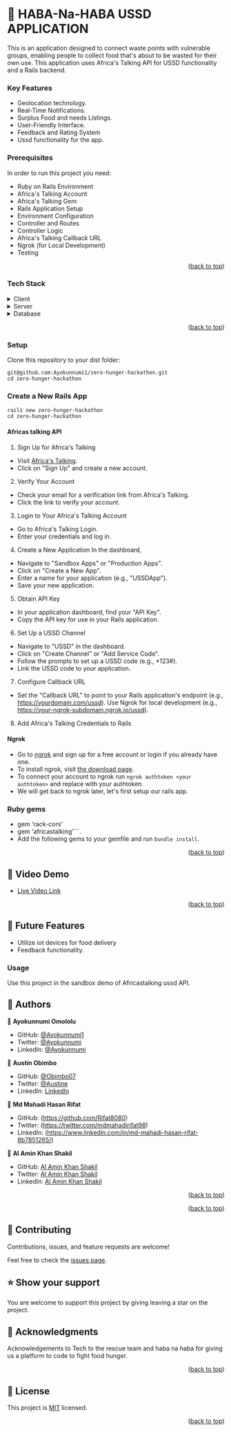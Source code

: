 <a name="readme-top"></a>

<!-- PROJECT DESCRIPTION -->

# 📖 HABA-Na-HABA USSD APPLICATION <a name="about-project"></a>

This is an application designed to connect waste points with vulnerable groups, enabling people to collect food that's about to be wasted for their own use. This application uses Africa's Talking API for USSD functionality and a Rails backend.

### Key Features <a name="key-features"></a>

- Geolocation technology.
- Real-Time Notifications.
- Surplus Food and  needs Listings.
- User-Friendly Interface.
- Feedback and Rating System
- Ussd functionality for the app.

### Prerequisites

In order to run this project you need:

- Ruby on Rails Environment
- Africa's Talking Account
- Africa's Talking Gem
- Rails Application Setup
- Environment Configuration
- Controller and Routes
- Controller Logic
- Africa's Talking Callback URL
- Ngrok (for Local Development)
- Testing

<p align="right">(<a href="#readme-top">back to top</a>)</p>

### Tech Stack <a name="tech-stack"></a>

<details>
  <summary>Client</summary>
  <ul>
    <li><a href="https://africastalking.com/ussd">Africas talking</a></li>
  </ul>
</details>

<details>
  <summary>Server</summary>
  <ul>
    <li><a href="https://rubyonrails.org">Ruby on Rails</a></li>
  </ul>
</details>

<details>
<summary>Database</summary>
  <ul>
    <li><a href="https://www.postgresql.org/">PostgreSQL</a></li>
  </ul>
</details>

<p align="right">(<a href="#readme-top">back to top</a>)</p>


### Setup

Clone this repository to your dist folder:

```
git@github.com:Ayokunnumi1/zero-hunger-hackathon.git
cd zero-hunger-hackathon
```
### Create a New Rails App
``` 
rails new zero-hunger-hackathon
cd zero-hunger-hackathon
```

#### Africas talking API
1. Sign Up for Africa's Talking
- Visit [Africa's Talking](https://africastalking.com/ussd).
- Click on "Sign Up" and create a new account.
2. Verify Your Account
- Check your email for a verification link from Africa's Talking.
- Click the link to verify your account.
3. Login to Your Africa's Talking Account
- Go to Africa's Talking Login.
- Enter your credentials and log in.
4. Create a New Application
In the dashboard, 
- Navigate to "Sandbox Apps" or "Production Apps".
- Click on "Create a New App".
- Enter a name for your application (e.g., "USSDApp").
- Save your new application.
5. Obtain API Key
- In your application dashboard, find your "API Key".
- Copy the API key for use in your Rails application.
6. Set Up a USSD Channel
- Navigate to "USSD" in the dashboard.
- Click on "Create Channel" or "Add Service Code".
- Follow the prompts to set up a USSD code (e.g., *123#).
- Link the USSD code to your application.
7. Configure Callback URL
- Set the "Callback URL" to point to your Rails application's endpoint (e.g., https://yourdomain.com/ussd).
Use Ngrok for local development (e.g., https://your-ngrok-subdomain.ngrok.io/ussd).
8. Add Africa's Talking Credentials to Rails

#### Ngrok
- Go to [ngrok](https://ngrok.com/) and sign up for a free account or login if you already have one.
- To install ngrok, visit [the download page](https://ngrok.com/download).
- To connect your account to ngrok run ``` ngrok authtoken <your authtoken> ``` and replace <your authtoken> with your authtoken.
- We will get back to ngrok later, let's first setup our rails app.


### Ruby gems
- gem 'rack-cors'
- gem 'africastalking'```.
- Add the following gems to your gemfile and run 
``` bundle install ```.

<p align="right">(<a href="#readme-top">back to top</a>)</p>

## 🚀 Video Demo <a name="live-demo"></a>

- [Live Video Link]()


<p align="right">(<a href="#readme-top">back to top</a>)</p>

## 🔭 Future Features <a name="future-features"></a>

- Utilize iot devices for food delivery
- Feedback functionality.

### Usage

Use this project in the sandbox demo of Africastalking ussd API.

## 👥 Authors <a name="authors"></a>

👤 **Ayokunnumi Omololu**

- GitHub: [@Ayokunnumi1](https://github.com/Ayokunnumi1)
- Twitter: [@Ayokunnumi](https://twitter.com/AyokunnumiA)
- LinkedIn: [@Ayokunnumi](https://www.linkedin.com/in/ayokunnumiomololu)

👤 **Austin Obimbo**
- GitHub: [@Obimbo07](https://github.com/Obimbo07)
- Twitter: [@Austine](https://twitter.com/austsine_)
- LinkedIn: [LinkedIn](https://www.linkedin.com/in/austin-obimbo-9a613623a/)


👤 **Md Mahadi Hasan Rifat**
- GitHub: (https://github.com/Rifat8080)
- Twitter: (https://twitter.com/mdmahadirifat98)
- LinkedIn: (https://www.linkedin.com/in/md-mahadi-hasan-rifat-8b7851265/)

👤 **Al Amin Khan Shakil**

- GitHub: [Al Amin Khan Shakil](https://github.com/Al-Amin-Khan-Shakil)
- Twitter: [Al Amin Khan Shakil](https://twitter.com/AlAminKhan85004)
- LinkedIn: [Al Amin Khan Shakil](https://www.linkedin.com/in/al-amin-khan-shakil/)


<p align="right">(<a href="#readme-top">back to top</a>)</p>


<p align="right">(<a href="#readme-top">back to top</a>)</p>

## 🤝 Contributing <a name="contributing"></a>

Contributions, issues, and feature requests are welcome!

Feel free to check the [issues page](https://github.com/Ayokunnumi1/zero-hunger-hackathon/issues).

## ⭐️ Show your support <a name="support"></a>

You are welcome to support this project by giving leaving a star on the project.

## 🙏 Acknowledgments <a name="acknowledgements"></a>

Acknowledgements to Tech to the rescue team and haba na haba for giving us a platform to code to fight food hunger.

<p align="right">(<a href="#readme-top">back to top</a>)</p>

## 📝 License <a name="license"></a>

This project is [MIT](./LICENSE) licensed.

<p align="right">(<a href="#readme-top">back to top</a>)</p>